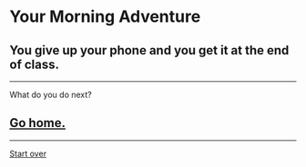 # Your Morning Adventure 
## You give up your phone and you get it at the end of class.  
---
What do you do next?
## [Go home.](parentskillyou.md)
---
[Start over](start.md)
